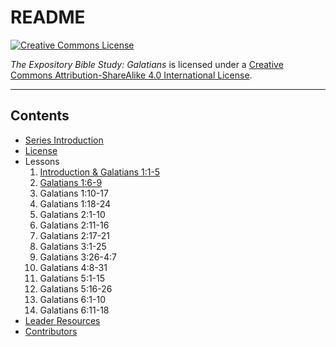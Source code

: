 # README

[![Creative Commons License](https://i.creativecommons.org/l/by-sa/4.0/80x15.png)](LICENSE.md)

_The Expository Bible Study: Galatians_ is licensed under a [Creative Commons Attribution-ShareAlike 4.0 International License](LICENSE.md).

---

## Contents

* [Series Introduction](series-introduction.md)
* [License](LICENSE.md)
* Lessons
     1. [Introduction & Galatians 1:1-5](lessons/lesson_1.md)
     2. [Galatians 1:6-9](lessons/lesson_2.md)
     3. Galatians 1:10-17
     4. Galatians 1:18-24
     5. Galatians 2:1-10
     6. Galatians 2:11-16
     7. Galatians 2:17-21
     8. Galatians 3:1-25
     9. Galatians 3:26-4:7
    10. Galatians 4:8-31
    11. Galatians 5:1-15
    12. Galatians 5:16-26
    13. Galatians 6:1-10
    14. Galatians 6:11-18
* [Leader Resources](leader-resources.md)
* [Contributors](CONTRIBUTORS.md)
